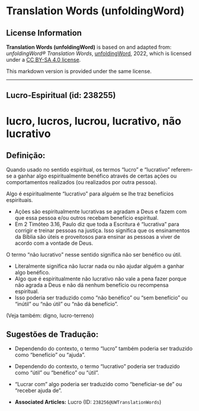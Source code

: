 # Translation Words (unfoldingWord)

## License Information

**Translation Words (unfoldingWord)** is based on and adapted from: _unfoldingWord® Translation Words_, [unfoldingWord](https://unfoldingword.org/utw), 2022, which is licensed under a [CC BY-SA 4.0 license](https://creativecommons.org/licenses/by-sa/4.0/legalcode.en).

This markdown version is provided under the same license.



--------------------------------

## Lucro-Espiritual (id: 238255)

lucro, lucros, lucrou, lucrativo, não lucrativo
===============================================

Definição:
----------

Quando usado no sentido espiritual, os termos “lucro” e “lucrativo” referem\-se a ganhar algo espiritualmente benéfico através de certas ações ou comportamentos realizados (ou realizados por outra pessoa).

Algo é espiritualmente “lucrativo” para alguém se lhe traz benefícios espirituais.

* Ações são espiritualmente lucrativas se agradam a Deus e fazem com que essa pessoa e/ou outros recebam benefício espiritual.
* Em 2 Timóteo 3\.16, Paulo diz que toda a Escritura é “lucrativa” para corrigir e treinar pessoas na justiça. Isso significa que os ensinamentos da Bíblia são úteis e proveitosos para ensinar as pessoas a viver de acordo com a vontade de Deus.

O termo “não lucrativo” nesse sentido significa não ser benéfico ou útil.

* Literalmente significa não lucrar nada ou não ajudar alguém a ganhar algo benéfico.
* Algo que é espiritualmente não lucrativo não vale a pena fazer porque não agrada a Deus e não dá nenhum benefício ou recompensa espiritual.
* Isso poderia ser traduzido como “não benéfico” ou “sem benefício” ou “inútil” ou “não útil” ou “não dá benefício”.

(Veja também: digno, lucro\-terreno)

Sugestões de Tradução:
----------------------

* Dependendo do contexto, o termo “lucro” também poderia ser traduzido como “benefício” ou “ajuda”.
* Dependendo do contexto, o termo “lucrativo” poderia ser traduzido como “útil” ou “benéfico” ou “útil”.
* “Lucrar com” algo poderia ser traduzido como “beneficiar\-se de” ou “receber ajuda de”.

* **Associated Articles:** Lucro (ID: `238256@UWTranslationWords`)


